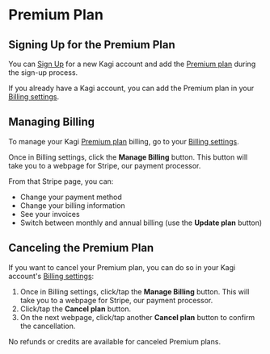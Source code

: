 # Premium Plan

<a name="signing_up"></a>
## Signing Up for the Premium Plan

You can [Sign Up](https://kagi.com/signup) for a new Kagi account and add the [Premium plan](/articles/plans-and-payment/plan-types.md) during the sign-up process.

If you already have a Kagi account, you can add the Premium plan in your [Billing settings](https://kagi.com/settings?p=billing).

<a name="managing_billing"></a>
## Managing Billing

To manage your Kagi [Premium plan](/articles/plans-and-payment/plan-types.md) billing, go to your [Billing settings](https://kagi.com/settings?p=billing).

Once in Billing settings, click the **Manage Billing** button. This button will take you to a webpage for Stripe, our payment processor.

From that Stripe page, you can:

- Change your payment method
- Change your billing information
- See your invoices
- Switch between monthly and annual billing (use the **Update plan** button)

<a name="cancel_premium"></a>
## Canceling the Premium Plan

If you want to cancel your Premium plan, you can do so in your Kagi account's [Billing settings](https://kagi.com/settings?p=billing):

1. Once in Billing settings, click/tap the **Manage Billing** button. This will take you to a webpage for Stripe, our payment processor. 
2. Click/tap the **Cancel plan** button.
3. On the next webpage, click/tap another **Cancel plan** button to confirm the cancellation.

No refunds or credits are available for canceled Premium plans.